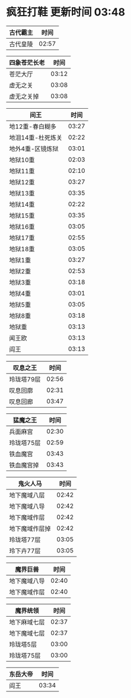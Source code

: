 # 疯狂打鞋 更新时间 03:48

| 古代霸主   | 时间    |
|--------|-------|
| 古代皇陵 | 02:57 |

| 四象苍茫长老   | 时间    |
|--------|-------|
| 苍茫大厅 | 03:12 |
| 虚无之关 | 03:08 |
| 虚无之关掉 | 03:08 |

| 间王   | 时间    |
|--------|-------|
| 地12重-春白糊多 | 03:27 |
| 地泪14重-杜死炼关 | 02:22 |
| 地外4重-区镜炼狱 | 03:01 |
| 地狱10重 | 02:03 |
| 地狱11重 | 02:10 |
| 地狱12重 | 03:27 |
| 地狱13重 | 03:35 |
| 地狱14重 | 02:22 |
| 地狱15重 | 03:35 |
| 地狱16重 | 03:05 |
| 地狱17重 | 02:55 |
| 地狱18重 | 03:05 |
| 地狱1重 | 03:27 |
| 地狱2重 | 02:53 |
| 地狱3重 | 03:18 |
| 地狱4重 | 03:01 |
| 地狱5重 | 03:05 |
| 地狱8重 | 03:18 |
| 地狱重 | 03:13 |
| 闻王欧 | 03:13 |
| 阎王 | 03:13 |

| 叹息之王   | 时间    |
|--------|-------|
| 玲珑塔79层 | 02:56 |
| 叹息回廓 | 02:31 |
| 叹息回廊 | 03:47 |

| 猛魔之王   | 时间    |
|--------|-------|
| 兵面麻宫 | 02:30 |
| 玲珑塔75层 | 02:59 |
| 铁血魔宫 | 03:43 |
| 铁血魔宫掉 | 03:43 |

| 鬼火人马   | 时间    |
|--------|-------|
| 地下魔域八层 | 02:42 |
| 地下魔域八导 | 02:42 |
| 地下魔域作层 | 02:42 |
| 地下魔域作层掉 | 02:42 |
| 玲珑塔77层 | 03:05 |
| 玲下卉77层 | 03:05 |

| 魔界巨兽   | 时间    |
|--------|-------|
| 地下魔域八导 | 02:40 |
| 地下魔域作层 | 02:40 |

| 魔界统领   | 时间    |
|--------|-------|
| 地下麻域七层 | 02:37 |
| 地下魔域七层 | 02:37 |
| 玲珑塔5层 | 03:00 |
| 玲珑塔75层 | 03:00 |

| 东岳大帝   | 时间    |
|--------|-------|
| 阎王 | 03:34 |